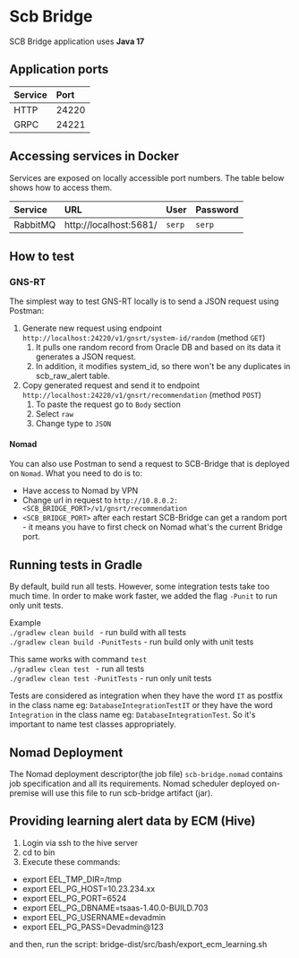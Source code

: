 # Scb Bridge

SCB Bridge application uses **Java 17** 

## Application ports

| Service  | Port  |
|:---------|:------|
| HTTP     | 24220 |
| GRPC     | 24221 |

## Accessing services in Docker

Services are exposed on locally accessible port numbers. The table below shows how to access them.

| Service    | URL                      | User    | Password   |
|:-----------|:-------------------------|:--------|:-----------|
| RabbitMQ   | http://localhost:5681/   | `serp`  | `serp`     |

## How to test

### GNS-RT

The simplest way to test GNS-RT locally is to send a JSON request using Postman:
1. Generate new request using endpoint `http://localhost:24220/v1/gnsrt/system-id/random` (method `GET`)
   1. It pulls one random record from Oracle DB and based on its data it generates a JSON request.
   2. In addition, it modifies system_id, so there won't be any duplicates in scb_raw_alert table. 
2. Copy generated request and send it to endpoint `http://localhost:24220/v1/gnsrt/recommendation` (method `POST`)
   1. To paste the request go to `Body` section
   2. Select `raw`
   3. Change type to `JSON`

#### Nomad

You can also use Postman to send a request to SCB-Bridge that is deployed on `Nomad`.
What you need to do is to:
- Have access to Nomad by VPN
- Change url in request to `http://10.8.0.2:<SCB_BRIDGE_PORT>/v1/gnsrt/recommendation`
- `<SCB_BRIDGE_PORT>` after each restart SCB-Bridge can get a random port - it means you have to first check on Nomad what's the current Bridge port.

## Running tests in Gradle

By default, build run all tests. However, some integration tests take too much time. In order to
make work faster, we added the flag `-Punit` to run only unit tests. <br>

Example <br>
`./gradlew clean build ` - run build with all tests <br>
`./gradlew clean build -PunitTests` - run build only with unit tests

This same works with command `test` <br>
`./gradlew clean test ` - run all tests <br>
`./gradlew clean test -PunitTests` - run only unit tests

Tests are considered as integration when they have the word `IT` as postfix in the class name
eg: `DatabaseIntegrationTestIT` or they have the word `Integration` in the class name
eg: `DatabaseIntegrationTest`. So it's important to name test classes appropriately.

## Nomad Deployment

The Nomad deployment descriptor(the job file) `scb-bridge.nomad` contains job specification and all its requirements. 
Nomad scheduler deployed on-premise will use this file to run scb-bridge artifact (jar).

## Providing learning alert data by ECM (Hive)

1) Login via ssh to the hive server
2) cd to bin
3) Execute these commands:
* export EEL_TMP_DIR=/tmp
* export EEL_PG_HOST=10.23.234.xx
* export EEL_PG_PORT=6524
* export EEL_PG_DBNAME=tsaas-1.40.0-BUILD.703
* export EEL_PG_USERNAME=devadmin
* export EEL_PG_PASS=Devadmin@123

and then, run the script: bridge-dist/src/bash/export_ecm_learning.sh
